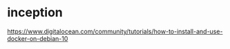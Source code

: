 # inception

https://www.digitalocean.com/community/tutorials/how-to-install-and-use-docker-on-debian-10
